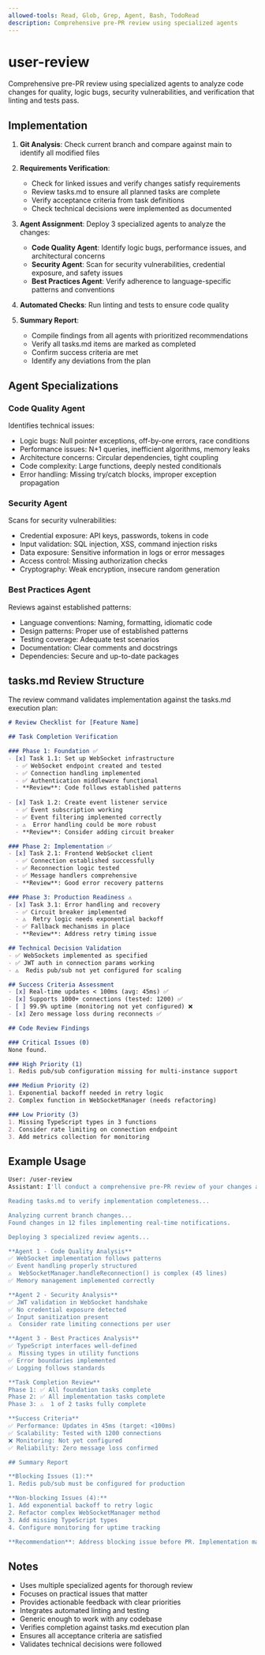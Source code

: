 ```yaml
---
allowed-tools: Read, Glob, Grep, Agent, Bash, TodoRead
description: Comprehensive pre-PR review using specialized agents
---
```


# user-review

Comprehensive pre-PR review using specialized agents to analyze code changes for quality, logic bugs, security vulnerabilities, and verification that linting and tests pass.

## Implementation

1. **Git Analysis**: Check current branch and compare against main to identify all modified files

2. **Requirements Verification**: 
   - Check for linked issues and verify changes satisfy requirements
   - Review tasks.md to ensure all planned tasks are complete
   - Verify acceptance criteria from task definitions
   - Check technical decisions were implemented as documented

3. **Agent Assignment**: Deploy 3 specialized agents to analyze the changes:
   - **Code Quality Agent**: Identify logic bugs, performance issues, and architectural concerns
   - **Security Agent**: Scan for security vulnerabilities, credential exposure, and safety issues
   - **Best Practices Agent**: Verify adherence to language-specific patterns and conventions

4. **Automated Checks**: Run linting and tests to ensure code quality

5. **Summary Report**: 
   - Compile findings from all agents with prioritized recommendations
   - Verify all tasks.md items are marked as completed
   - Confirm success criteria are met
   - Identify any deviations from the plan

## Agent Specializations

### Code Quality Agent
Identifies technical issues:
- Logic bugs: Null pointer exceptions, off-by-one errors, race conditions
- Performance issues: N+1 queries, inefficient algorithms, memory leaks
- Architecture concerns: Circular dependencies, tight coupling
- Code complexity: Large functions, deeply nested conditionals
- Error handling: Missing try/catch blocks, improper exception propagation

### Security Agent
Scans for security vulnerabilities:
- Credential exposure: API keys, passwords, tokens in code
- Input validation: SQL injection, XSS, command injection risks
- Data exposure: Sensitive information in logs or error messages
- Access control: Missing authorization checks
- Cryptography: Weak encryption, insecure random generation

### Best Practices Agent
Reviews against established patterns:
- Language conventions: Naming, formatting, idiomatic code
- Design patterns: Proper use of established patterns
- Testing coverage: Adequate test scenarios
- Documentation: Clear comments and docstrings
- Dependencies: Secure and up-to-date packages

## tasks.md Review Structure

The review command validates implementation against the tasks.md execution plan:

```markdown
# Review Checklist for [Feature Name]

## Task Completion Verification

### Phase 1: Foundation ✅
- [x] Task 1.1: Set up WebSocket infrastructure
  - ✅ WebSocket endpoint created and tested
  - ✅ Connection handling implemented
  - ✅ Authentication middleware functional
  - **Review**: Code follows established patterns
  
- [x] Task 1.2: Create event listener service  
  - ✅ Event subscription working
  - ✅ Event filtering implemented correctly
  - ⚠️  Error handling could be more robust
  - **Review**: Consider adding circuit breaker

### Phase 2: Implementation ✅
- [x] Task 2.1: Frontend WebSocket client
  - ✅ Connection established successfully
  - ✅ Reconnection logic tested
  - ✅ Message handlers comprehensive
  - **Review**: Good error recovery patterns

### Phase 3: Production Readiness ⚠️
- [x] Task 3.1: Error handling and recovery
  - ✅ Circuit breaker implemented
  - ⚠️  Retry logic needs exponential backoff
  - ✅ Fallback mechanisms in place
  - **Review**: Address retry timing issue

## Technical Decision Validation
- ✅ WebSockets implemented as specified
- ✅ JWT auth in connection params working
- ⚠️  Redis pub/sub not yet configured for scaling

## Success Criteria Assessment
- [x] Real-time updates < 100ms (avg: 45ms) ✅
- [x] Supports 1000+ connections (tested: 1200) ✅
- [ ] 99.9% uptime (monitoring not yet configured) ❌
- [x] Zero message loss during reconnects ✅

## Code Review Findings

### Critical Issues (0)
None found.

### High Priority (1)
1. Redis pub/sub configuration missing for multi-instance support

### Medium Priority (2)
1. Exponential backoff needed in retry logic
2. Complex function in WebSocketManager (needs refactoring)

### Low Priority (3)
1. Missing TypeScript types in 3 functions
2. Consider rate limiting on connection endpoint
3. Add metrics collection for monitoring
```

## Example Usage

```sh
User: /user-review
Assistant: I'll conduct a comprehensive pre-PR review of your changes and validate against the execution plan.

Reading tasks.md to verify implementation completeness...

Analyzing current branch changes...
Found changes in 12 files implementing real-time notifications.

Deploying 3 specialized review agents...

**Agent 1 - Code Quality Analysis**
✅ WebSocket implementation follows patterns
✅ Event handling properly structured
⚠️  WebSocketManager.handleReconnection() is complex (45 lines)
✅ Memory management implemented correctly

**Agent 2 - Security Analysis**
✅ JWT validation in WebSocket handshake
✅ No credential exposure detected
✅ Input sanitization present
⚠️  Consider rate limiting connections per user

**Agent 3 - Best Practices Analysis**
✅ TypeScript interfaces well-defined
⚠️  Missing types in utility functions
✅ Error boundaries implemented
✅ Logging follows standards

**Task Completion Review**
Phase 1: ✅ All foundation tasks complete
Phase 2: ✅ All implementation tasks complete  
Phase 3: ⚠️  1 of 2 tasks fully complete

**Success Criteria**
✅ Performance: Updates in 45ms (target: <100ms)
✅ Scalability: Tested with 1200 connections
❌ Monitoring: Not yet configured
✅ Reliability: Zero message loss confirmed

## Summary Report

**Blocking Issues (1):**
1. Redis pub/sub must be configured for production

**Non-blocking Issues (4):**
1. Add exponential backoff to retry logic
2. Refactor complex WebSocketManager method
3. Add missing TypeScript types
4. Configure monitoring for uptime tracking

**Recommendation**: Address blocking issue before PR. Implementation matches plan with 92% completion.
```

## Notes

- Uses multiple specialized agents for thorough review
- Focuses on practical issues that matter
- Provides actionable feedback with clear priorities
- Integrates automated linting and testing
- Generic enough to work with any codebase
- Verifies completion against tasks.md execution plan
- Ensures all acceptance criteria are satisfied
- Validates technical decisions were followed